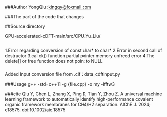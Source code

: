 ###Author
YongQiu :kingqy@foxmail.com

###The part of the code that changes

##Source directory

GPU-accelerated-cDFT-main/src/CPU_Yu_Liu/

##
1.Error regarding conversion of const char* to char*
2.Error in second call of destructor
3.cal ck() function partial pointer memory unfreed error
4.The delete[] or free function does not point to NULL


###
Added Input conversion file from .cif：data_cdftinput.py

###Usage
g++ -std=c++11 -g  {file.cpp} -o my -lfftw3

###cite
Qiu Y, Chen L, Zhang X, Ping D,
Tian Y, Zhou Z. A universal machine learning framework to
automatically identify high-performance covalent organic
framework membranes for CH4/H2 separation. AIChE J. 2024;
e18575. doi:10.1002/aic.18575
